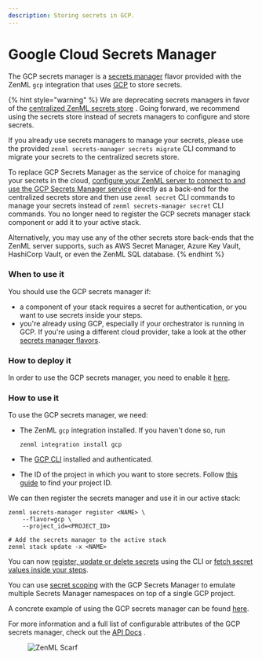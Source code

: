 ```yaml
---
description: Storing secrets in GCP.
---
```


# Google Cloud Secrets Manager

The GCP secrets manager is a [secrets manager](secrets-managers.md) flavor provided with the ZenML `gcp` integration
that uses [GCP](https://cloud.google.com/secret-manager) to store secrets.

{% hint style="warning" %}
We are deprecating secrets managers in favor of
the [centralized ZenML secrets store](/docs/book/platform-guide/set-up-your-mlops-platform/use-the-secret-store/use-the-secret-store.md)
. Going forward, we recommend using the secrets store instead of secrets managers to configure and store secrets.

If you already use secrets managers to manage your secrets, please use the
provided `zenml secrets-manager secrets migrate` CLI command to migrate your secrets to the centralized secrets store.

To replace GCP Secrets Manager as the service of choice for managing your secrets in the
cloud, [configure your ZenML server to connect to and use the GCP Secrets Manager service](/docs/book/platform-guide/set-up-your-mlops-platform/deploy-zenml/deploy-zenml.md)
directly as a back-end for the centralized secrets store and then use `zenml secret` CLI commands to manage your secrets
instead of `zenml secrets-manager secret` CLI commands. You no longer need to register the GCP secrets manager stack
component or add it to your active stack.

Alternatively, you may use any of the other secrets store back-ends that the ZenML server supports, such as AWS Secret
Manager, Azure Key Vault, HashiCorp Vault, or even the ZenML SQL database.
{% endhint %}

### When to use it

You should use the GCP secrets manager if:

* a component of your stack requires a secret for authentication, or you want to use secrets inside your steps.
* you're already using GCP, especially if your orchestrator is running in GCP. If you're using a different cloud
  provider, take a look at the other [secrets manager flavors](secrets-managers.md#secrets-manager-flavors).

### How to deploy it

In order to use the GCP secrets manager, you need to enable
it [here](https://console.cloud.google.com/marketplace/product/google/secretmanager.googleapis.com).

### How to use it

To use the GCP secrets manager, we need:

* The ZenML `gcp` integration installed. If you haven't done so, run

  ```shell
  zenml integration install gcp
  ```
* The [GCP CLI](https://cloud.google.com/sdk/docs/install) installed and authenticated.
* The ID of the project in which you want to store secrets.
  Follow [this guide](https://support.google.com/googleapi/answer/7014113?hl=en) to find your project ID.

We can then register the secrets manager and use it in our active stack:

```shell
zenml secrets-manager register <NAME> \
    --flavor=gcp \
    --project_id=<PROJECT_ID>

# Add the secrets manager to the active stack
zenml stack update -x <NAME>
```

You can now [register, update or delete secrets](secrets-managers.md#in-the-cli) using the CLI
or [fetch secret values inside your steps](secrets-managers.md#in-a-zenml-step).

You can use [secret scoping](secrets-managers.md#secret-scopes) with the GCP Secrets Manager to emulate multiple Secrets
Manager namespaces on top of a single GCP project.

A concrete example of using the GCP secrets manager can be
found [here](https://github.com/zenml-io/zenml/tree/main/examples/cloud\_secrets\_manager).

For more information and a full list of configurable attributes of the GCP secrets manager, check out
the [API Docs](https://sdkdocs.zenml.io/latest/integration\_code\_docs/integrations-gcp/#zenml.integrations.gcp.secrets\_manager.gcp\_secrets\_manager.GCPSecretsManager)
.

<!-- For scarf -->
<figure><img alt="ZenML Scarf" referrerpolicy="no-referrer-when-downgrade" src="https://static.scarf.sh/a.png?x-pxid=f0b4f458-0a54-4fcd-aa95-d5ee424815bc" /></figure>
